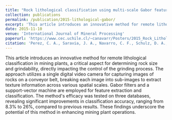 ```yaml
---
title: "Rock lithological classification using multi-scale Gabor features from sub-images, and voting with rock contour information"
collection: publications
permalink: /publication/2015-lithological-gabor/
excerpt: 'This article introduces an innovative method for remote lithological classification in mining plants'
date: 2015-11-10
venue: 'International Journal of Mineral Processing'
paperurl: 'https://www.cec.uchile.cl/~canavarr/Posters/2015_Rock_Lithological.pdf'
citation: 'Perez, C. A., Saravia, J. A., Navarro, C. F., Schulz, D. A., Aravena, C. M., & Galdames, F. J. (2015). Rock lithological classification using multi-scale Gabor features from sub-images and voting with rock contour information. <i>International Journal of Mineral Processing</i>, 144, 56-64. https://doi.org/10.1016/j.minpro.2015.09.015'
---
```

This article introduces an innovative method for remote lithological classification in mining plants, a critical aspect for determining rock size and grindability, directly impacting the control of the grinding process. The approach utilizes a single digital video camera for capturing images of rocks on a conveyor belt, breaking each image into sub-images to extract texture information across various spatial scales. Gabor filters and a support-vector machine are employed for feature extraction and classification. The method's efficacy was tested on three databases, revealing significant improvements in classification accuracy, ranging from 8.3% to 26%, compared to previous results. These findings underscore the potential of this method in enhancing mining plant operations.



